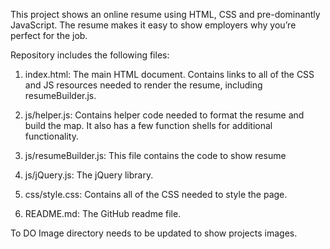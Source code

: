 This project shows an online resume using HTML, CSS and pre-dominantly JavaScript. The resume makes it easy to show employers why you’re perfect for the job. 


Repository includes the following files:

1. index.html: The main HTML document. Contains links to all of the CSS and JS resources needed to render the resume, including resumeBuilder.js.


2. js/helper.js: Contains helper code needed to format the resume and build the map. It also has a few function shells for additional functionality.


3. js/resumeBuilder.js: This file contains the code to show resume


4. js/jQuery.js: The jQuery library.


5. css/style.css: Contains all of the CSS needed to style the page.


6. README.md: The GitHub readme file.


To DO Image directory needs to be updated to show projects images.